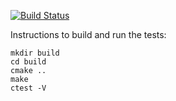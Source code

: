 [![Build Status](https://travis-ci.org/aj-michael/cpp-algorithms.svg?branch=master)](https://travis-ci.org/aj-michael/cpp-algorithms)

Instructions to build and run the tests:

```
mkdir build
cd build
cmake ..
make
ctest -V
```
